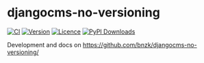 # djangocms-no-versioning

[![CI](https://github.com/bnzk/djangocms-no-versioning/actions/workflows/ci.yml/badge.svg)](https://github.com/bnzk/djangocms-no-versioning/actions/workflows/ci.yml)
[![Version](https://img.shields.io/pypi/v/djangocms-no-versioning.svg?style=flat-square "Version")](https://pypi.python.org/pypi/djangocms-no-versioning/)
[![Licence](https://img.shields.io/github/license/bnzk/djangocms-no-versioning.svg?style=flat-square "Licence")](https://pypi.python.org/pypi/djangocms-no-versioning/)
[![PyPI Downloads](https://img.shields.io/pypi/dm/djangocms-no-versioning?style=flat-square "PyPi Downloads")](https://pypistats.org/packages/djangocms-no-versioning)

Development and docs on https://github.com/bnzk/djangocms-no-versioning/
